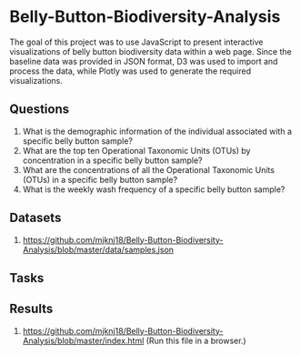 # Belly-Button-Biodiversity-Analysis

The goal of this project was to use JavaScript to present interactive visualizations of belly button biodiversity data within a web page. Since the baseline data was provided in JSON format, D3 was used to import and process the data, while Plotly was used to generate the required visualizations.

## Questions

1. What is the demographic information of the individual associated with a specific belly button sample?
2. What are the top ten Operational Taxonomic Units (OTUs) by concentration in a specific belly button sample?
3. What are the concentrations of all the Operational Taxonomic Units (OTUs) in a specific belly button sample?
4. What is the weekly wash frequency of a specific belly button sample?

## Datasets

1. https://github.com/mjknj18/Belly-Button-Biodiversity-Analysis/blob/master/data/samples.json

## Tasks



## Results

1. https://github.com/mjknj18/Belly-Button-Biodiversity-Analysis/blob/master/index.html (Run this file in a browser.)
